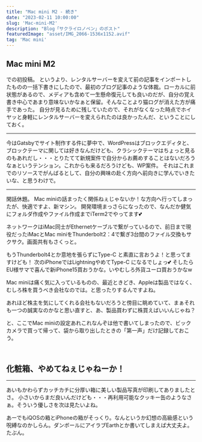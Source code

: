 ```yaml
---
title: "Mac mini M2 - 続き"
date: "2023-02-11 10:00:00"
slug: 'Mac-mini-M2'
description: "Blog「サクライロノペン」のポスト"
featuredImage: "asset/IMG_2066-1536x1152.avif"
tag: 'Mac mini'
---
```

<h2>Mac mini M2</h2>

での初投稿。 というより、レンタルサーバーを変えて前の記事をインポートしたものの一括下書きにしたので、最初のブログ記事のような体裁。ローカルに前状態があるので、メディアも含めて一生懸命復元しても良いのだが、自分の覚え書き中心であまり意味ないかなぁと保留。そんなことより猫ログが消えた方が痛手であった。 自分が見るために残していたので、それがなくなった時点でホイヤッと身軽にレンタルサーバーを変えられたのは良かったんだ、ということにしておく。

<hr>

今はGatsbyでサイト制作する件に夢中で、WordPressはブロックエディタと、ブロックテーマに関しては好きなんだけども、クラシックテーマはちょっと見るのもあれだし・・・とりたてて新規案件で自分からお薦めすることはないだろうなぁというテンション。これからも来るだろうけども、WP案件。 それはこれまでのリソースでがんばるとして、自分の興味の赴く方向へ前向きに学んでいきたいな、と思うわけで。

<hr>
<section style="margin-bottom: 4em;">


閑話休題。 Mac miniの話まったく関係ねぇじゃないか！な方向へ行ってしまったが、快適ですよ、新マシン。 開発環境まっさらになったので、なんだか健気にフォルダ作成やファイル作成までiTerm2でやってます💕

ネットワークはiMac同士がEthernetケーブルで繋がっているので、前日まで現役だったiMacとMac miniをThunderbolt2：4で繋ぎ3台間のファイル交換もサクサク。画面共有もさくっと。

もうThunderbolt4とか意地を張らずにType-C と素直に言おうよ！と思ってますけども！ 次のiPhoneではLightningやめてType-C になるでしょっ💕 そしたらEU様サマで喜んで新iPhone15買おうかな。いやむしろ外貨ユーロ買おうかなw

Mac miniは痛く気に入っているものの、最近ときどき、Appleは製品ではなく、むしろ株を買うべき会社なのでは。と思ったりするんですよね。

あれほど株主を気にしてくれる会社もないだろうと傍目に眺めていて、まぁそれも一つの誠実なのかなと思い直すと、あ、製品買わずに株買えばいいんじゃね？

と、ここでMac miniの設定あれこれなんぞは他で書いてしまったので、ビックカメラで買って帰って、袋から取り出したときの「第一声」だけ記録しておこう。
</section>

<h2>化粧箱、やめてねぇじゃねーか！</h2>

<hr>

あいもかわらずカッチカチに分厚い箱に美しい製品写真が印刷してありましたとさ。 小さいからまだ良いんだけども・・・再利用可能なクッキー缶のようなさぁ。そういう優しさを次は見たいよね。

あーでもiQOSの箱とiPhoneの箱がそっくり。なんというか幻想の高級感という呪縛なのかしらん。ダンボールにアイラブEarthとか書いてしまえば大丈夫よ。たぶん。